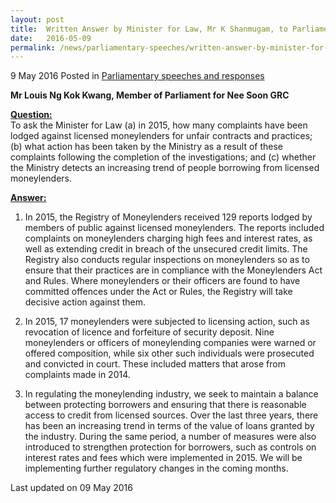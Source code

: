 ```yaml
---
layout: post
title:  Written Answer by Minister for Law, Mr K Shanmugam, to Parliamentary Question on Licensed Moneylenders
date:   2016-05-09
permalink: /news/parliamentary-speeches/written-answer-by-minister-for-law--mr-k-shanmugam--to-parliamen
---
```


9 May 2016 Posted in [Parliamentary speeches and responses](/news/parliamentary-speeches)


**Mr Louis Ng Kok Kwang, Member of Parliament for Nee Soon GRC**

**<u>Question:</u>**  
To ask the Minister for Law (a) in 2015, how many complaints have been lodged against licensed moneylenders for unfair contracts and practices; (b) what action has been taken by the Ministry as a result of these complaints following the completion of the investigations; and (c) whether the Ministry detects an increasing trend of people borrowing from licensed moneylenders.


**<u>Answer:</u>**  
1. In 2015, the Registry of Moneylenders received 129 reports lodged by members of public against licensed moneylenders. The reports included complaints on moneylenders charging high fees and interest rates, as well as extending credit in breach of the unsecured credit limits. The Registry also conducts regular inspections on moneylenders so as to ensure that their practices are in compliance with the Moneylenders Act and Rules. Where moneylenders or their officers are found to have committed offences under the Act or Rules, the Registry will take decisive action against them.


2. In 2015, 17 moneylenders were subjected to licensing action, such as revocation of licence and forfeiture of security deposit. Nine moneylenders or officers of moneylending companies were warned or offered composition, while six other such individuals were prosecuted and convicted in court. These included matters that arose from complaints made in 2014.



3. In regulating the moneylending industry, we seek to maintain a balance between protecting borrowers and ensuring that there is reasonable access to credit from licensed sources. Over the last three years, there has been an increasing trend in terms of the value of loans granted by the industry. During the same period, a number of measures were also introduced to strengthen protection for borrowers, such as controls on interest rates and fees which were implemented in 2015.  We will be implementing further regulatory changes in the coming months. 




<p class="right-side-updated">Last updated on 09 May 2016</p> 

